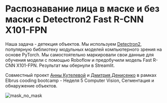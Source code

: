 # Распознавание лица в маске и без маски с Detectron2 Fast R-CNN X101-FPN

Наша задача - детекция объектов. Мы используем [Detectron2](https://github.com/facebookresearch/detectron2/blob/main/MODEL_ZOO.md), популярную библиотеку модульных моделей компьютерного зрения на основе PyTorch. Мы самостоятельно маркировали свои данные для обучения модели с помощью Roboflow и предобучили модель Fast R-CNN X101-FPN. Результат мы обернули в Streamlit.

Совместный проект [Анны Кутелевой](https://github.com/aveletuk) и [Дмитрия Денисенко](https://github.com/DenisenkoDS) в рамках Elbrus cooding bootcamp - Неделя 5 Computer Vision, Сегментация и обнаружение объектов.



![mask_no_mask](images/IMG_0013.gif)
